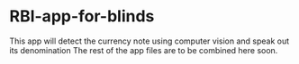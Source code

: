 # RBI-app-for-blinds
This app will detect the currency note using computer vision and speak out its denomination
The rest of the app files are to be combined here soon.

